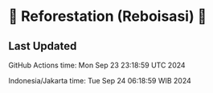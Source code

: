 
# 🌳 Reforestation (Reboisasi) 🌲

## Last Updated

GitHub Actions time: Mon Sep 23 23:18:59 UTC 2024

Indonesia/Jakarta time: Tue Sep 24 06:18:59 WIB 2024
